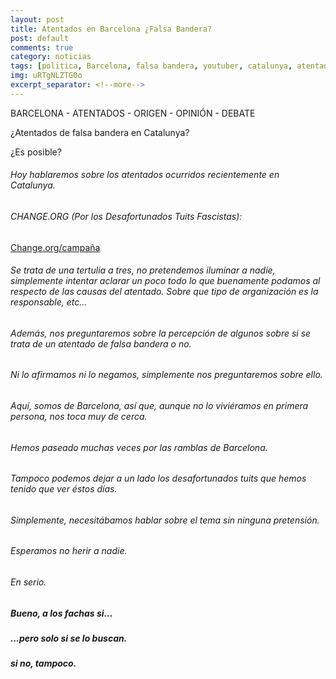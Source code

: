 ```yaml
---
layout: post
title: Atentados en Barcelona ¿Falsa Bandera?
post: default
comments: true
category: noticias
tags: [politica, Barcelona, falsa bandera, youtuber, catalunya, atentados] 
img: uRTgNLZTG0o
excerpt_separator: <!--more-->
---
```


BARCELONA - ATENTADOS - ORIGEN - OPINIÓN - DEBATE

¿Atentados de falsa bandera en Catalunya?

¿Es posible?

<!--more-->


###### Hoy hablaremos sobre los atentados ocurridos recientemente en Catalunya.
###### CHANGE.ORG (Por los Desafortunados Tuits Fascistas):

[Change.org/campaña](https://www.change.org/p/twitter-españa-y-cuerpos-y-fuerzas-de-seguridad-del-estado-actúen-contra-las-cuentas-que-se-r%C3%ADen-del-atentado-de-barcelona/fbog/36276225)

###### Se trata de una tertulia a tres, no pretendemos iluminar a nadie, simplemente intentar aclarar un poco todo lo que buenamente podamos al respecto de las causas del atentado. Sobre que tipo de organización es la responsable, etc...
###### Además, nos preguntaremos sobre la percepción de algunos sobre si se trata de un atentado de falsa bandera o no. 
###### Ni lo afirmamos ni lo negamos, simplemente nos preguntaremos sobre ello.

###### Aquí, somos de Barcelona, así que, aunque no lo viviéramos en primera persona, nos toca muy de cerca.
###### Hemos paseado muchas veces por las ramblas de Barcelona.

###### Tampoco podemos dejar a un lado los desafortunados tuits que hemos tenido que ver éstos días. 
###### Simplemente, necesitábamos hablar sobre el tema sin ninguna pretensión.

###### Esperamos no herir a nadie.
###### En serio.

##### Bueno, a los fachas si... 
##### ...pero solo si se lo buscan.
##### si no, tampoco.
